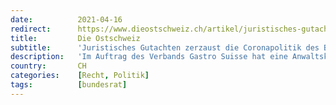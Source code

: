```yaml
---
date:          2021-04-16
redirect:      https://www.dieostschweiz.ch/artikel/juristisches-gutachten-zerzaust-die-coronapolitik-des-bundesrats-QQPBG6p
title:         Die Ostschweiz
subtitle:      'Juristisches Gutachten zerzaust die Coronapolitik des Bundesrats'
description:   'Im Auftrag des Verbands Gastro Suisse hat eine Anwaltskanzlei ein Rechtsgutachten erstellt. Dieses beleuchtet die Rechtmässigkeit der Kriterien und Richtwerte, mit denen der Bundesrat die aktuellen Einschränkungen begründet. Das Fazit der Juristen ist ziemlich gnadenlos.'
country:       CH
categories:    [Recht, Politik]
tags:          [bundesrat]
---
```


